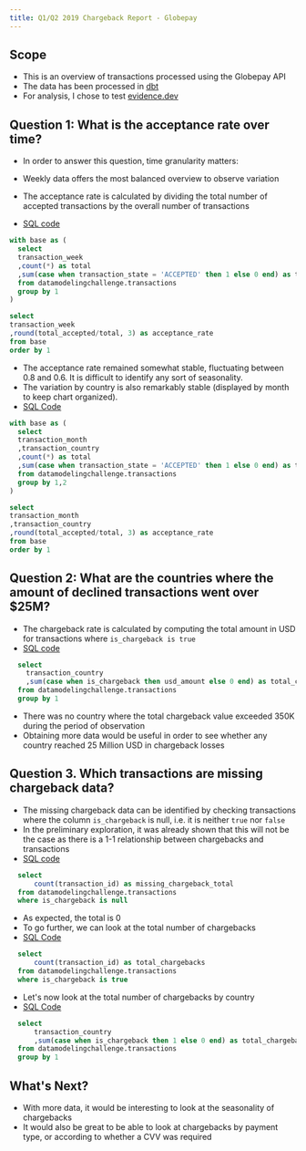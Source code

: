 ```yaml
---
title: Q1/Q2 2019 Chargeback Report - Globepay
---
```


## Scope
- This is an overview of transactions processed using the Globepay API
- The data has been processed in [dbt](https://github.com/alexandredantec/dbt_payment_data)
- For analysis, I chose to test [evidence.dev](https://evidence.dev/)


## Question 1: What is the acceptance rate over time?
- In order to answer this question, time granularity matters: 
- Weekly data offers the most balanced overview to observe variation

- The acceptance rate is calculated by dividing the total number of accepted transactions by the overall number of transactions 
- [SQL code](https://github.com/alexandredantec/dbt_payment_data/blob/main/dbt_payment_data/annexes/acceptance_rate.sql)

```sql acceptance_rate
with base as (
  select
  transaction_week
  ,count(*) as total
  ,sum(case when transaction_state = 'ACCEPTED' then 1 else 0 end) as total_accepted
  from datamodelingchallenge.transactions
  group by 1 
)

select
transaction_week
,round(total_accepted/total, 3) as acceptance_rate 
from base 
order by 1 
```
<LineChart
    data={acceptance_rate}
    title="Acceptance Rate by Week"
    x=transaction_week
    y=acceptance_rate
/>

- The acceptance rate remained somewhat stable, fluctuating between 0.8 and 0.6. It is difficult to identify any sort of seasonality. 
- The variation by country is also remarkably stable (displayed by month to keep chart organized). 
- [SQL Code](https://github.com/alexandredantec/dbt_payment_data/blob/main/dbt_payment_data/annexes/acceptance_rate_by_country.sql)

```sql acceptance_rate_by_country
with base as (
  select
  transaction_month
  ,transaction_country
  ,count(*) as total
  ,sum(case when transaction_state = 'ACCEPTED' then 1 else 0 end) as total_accepted
  from datamodelingchallenge.transactions
  group by 1,2 
)

select
transaction_month
,transaction_country
,round(total_accepted/total, 3) as acceptance_rate 
from base 
order by 1 
```
<LineChart
    data={acceptance_rate_by_country}
    title="Acceptance Rate by Country by Month"
    x=transaction_month
    y=acceptance_rate
    series = transaction_country
/>

## Question 2: What are the countries where the amount of declined transactions went over $25M?
- The chargeback rate is calculated by computing the total amount in USD for transactions where `is_chargeback is true` 
- [SQL code](https://github.com/alexandredantec/dbt_payment_data/blob/main/dbt_payment_data/annexes/total_chargebacks.sql)

```sql chargebacks_by_country_usd
  select 
    transaction_country
    ,sum(case when is_chargeback then usd_amount else 0 end) as total_chargebacks
  from datamodelingchallenge.transactions
  group by 1 
```

<BarChart
    data={chargebacks_by_country_usd}
    title="Chargebacks by Country"
    x=transaction_country
    y=total_chargebacks
/>

- There was no country where the total chargeback value exceeded 350K during the period of observation
- Obtaining more data would be useful in order to see whether any country reached 25 Million USD in chargeback losses

## Question 3. Which transactions are missing chargeback data?

- The missing chargeback data can be identified by checking transactions where the column `is_chargeback` is null, i.e. it is neither `true` nor `false`
- In the preliminary exploration, it was already shown that this will not be the case as there is a 1-1 relationship between chargebacks and transactions
- [SQL code](https://github.com/alexandredantec/dbt_payment_data/blob/main/dbt_payment_data/annexes/missing_chargeback_total.sql)

```sql missing_chargebacks
  select 
      count(transaction_id) as missing_chargeback_total
  from datamodelingchallenge.transactions
  where is_chargeback is null
```
<BigValue 
  data={missing_chargebacks} 
  value=missing_chargeback_total
/>

- As expected, the total is 0 
- To go further, we can look at the total number of chargebacks
- [SQL Code](https://github.com/alexandredantec/dbt_payment_data/blob/main/dbt_payment_data/annexes/chargebacks.sql)

```sql total_chargebacks
  select 
      count(transaction_id) as total_chargebacks
  from datamodelingchallenge.transactions
  where is_chargeback is true
```

<BigValue 
  data={total_chargebacks} 
  value=total_chargebacks
/>

- Let's now look at the total number of chargebacks by country
- [SQL Code](https://github.com/alexandredantec/dbt_payment_data/blob/main/dbt_payment_data/annexes/chargebacks_by_country.sql)

```sql chargebacks_by_country_total
  select 
      transaction_country
      ,sum(case when is_chargeback then 1 else 0 end) as total_chargebacks
  from datamodelingchallenge.transactions
  group by 1 
```

<BarChart
    data={chargebacks_by_country_total}
    title="Chargebacks by Country"
    x=transaction_country
    y=total_chargebacks
/>

## What's Next?
- With more data, it would be interesting to look at the seasonality of chargebacks 
- It would also be great to be able to look at chargebacks by payment type, or according to whether a CVV was required 

